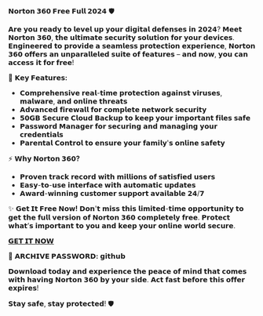 **𝗡𝗼𝗿𝘁𝗼𝗻 𝟯𝟲𝟬 𝗙𝗿𝗲𝗲 𝗙𝘂𝗹𝗹 𝟮𝟬𝟮𝟰** 🛡️

𝗔𝗿𝗲 𝘆𝗼𝘂 𝗿𝗲𝗮𝗱𝘆 𝘁𝗼 𝗹𝗲𝘃𝗲𝗹 𝘂𝗽 𝘆𝗼𝘂𝗿 𝗱𝗶𝗴𝗶𝘁𝗮𝗹 𝗱𝗲𝗳𝗲𝗻𝘀𝗲𝘀 𝗶𝗻 𝟮𝟬𝟮𝟰? 𝗠𝗲𝗲𝘁 𝗡𝗼𝗿𝘁𝗼𝗻 𝟯𝟲𝟬, 𝘁𝗵𝗲 𝘂𝗹𝘁𝗶𝗺𝗮𝘁𝗲 𝘀𝗲𝗰𝘂𝗿𝗶𝘁𝘆 𝘀𝗼𝗹𝘂𝘁𝗶𝗼𝗻 𝗳𝗼𝗿 𝘆𝗼𝘂𝗿 𝗱𝗲𝘃𝗶𝗰𝗲𝘀. 𝗘𝗻𝗴𝗶𝗻𝗲𝗲𝗿𝗲𝗱 𝘁𝗼 𝗽𝗿𝗼𝘃𝗶𝗱𝗲 𝗮 𝘀𝗲𝗮𝗺𝗹𝗲𝘀𝘀 𝗽𝗿𝗼𝘁𝗲𝗰𝘁𝗶𝗼𝗻 𝗲𝘅𝗽𝗲𝗿𝗶𝗲𝗻𝗰𝗲, 𝗡𝗼𝗿𝘁𝗼𝗻 𝟯𝟲𝟬 𝗼𝗳𝗳𝗲𝗿𝘀 𝗮𝗻 𝘂𝗻𝗽𝗮𝗿𝗮𝗹𝗹𝗲𝗹𝗲𝗱 𝘀𝘂𝗶𝘁𝗲 𝗼𝗳 𝗳𝗲𝗮𝘁𝘂𝗿𝗲𝘀 – 𝗮𝗻𝗱 𝗻𝗼𝘄, 𝘆𝗼𝘂 𝗰𝗮𝗻 𝗮𝗰𝗰𝗲𝘀𝘀 𝗶𝘁 𝗳𝗼𝗿 𝗳𝗿𝗲𝗲!

🔐 **𝗞𝗲𝘆 𝗙𝗲𝗮𝘁𝘂𝗿𝗲𝘀:**
- 𝗖𝗼𝗺𝗽𝗿𝗲𝗵𝗲𝗻𝘀𝗶𝘃𝗲 𝗿𝗲𝗮𝗹-𝘁𝗶𝗺𝗲 𝗽𝗿𝗼𝘁𝗲𝗰𝘁𝗶𝗼𝗻 𝗮𝗴𝗮𝗶𝗻𝘀𝘁 𝘃𝗶𝗿𝘂𝘀𝗲𝘀, 𝗺𝗮𝗹𝘄𝗮𝗿𝗲, 𝗮𝗻𝗱 𝗼𝗻𝗹𝗶𝗻𝗲 𝘁𝗵𝗿𝗲𝗮𝘁𝘀
- 𝗔𝗱𝘃𝗮𝗻𝗰𝗲𝗱 𝗳𝗶𝗿𝗲𝘄𝗮𝗹𝗹 𝗳𝗼𝗿 𝗰𝗼𝗺𝗽𝗹𝗲𝘁𝗲 𝗻𝗲𝘁𝘄𝗼𝗿𝗸 𝘀𝗲𝗰𝘂𝗿𝗶𝘁𝘆
- 𝟱𝟬𝗚𝗕 𝗦𝗲𝗰𝘂𝗿𝗲 𝗖𝗹𝗼𝘂𝗱 𝗕𝗮𝗰𝗸𝘂𝗽 𝘁𝗼 𝗸𝗲𝗲𝗽 𝘆𝗼𝘂𝗿 𝗶𝗺𝗽𝗼𝗿𝘁𝗮𝗻𝘁 𝗳𝗶𝗹𝗲𝘀 𝘀𝗮𝗳𝗲
- 𝗣𝗮𝘀𝘀𝘄𝗼𝗿𝗱 𝗠𝗮𝗻𝗮𝗴𝗲𝗿 𝗳𝗼𝗿 𝘀𝗲𝗰𝘂𝗿𝗶𝗻𝗴 𝗮𝗻𝗱 𝗺𝗮𝗻𝗮𝗴𝗶𝗻𝗴 𝘆𝗼𝘂𝗿 𝗰𝗿𝗲𝗱𝗲𝗻𝘁𝗶𝗮𝗹𝘀
- 𝗣𝗮𝗿𝗲𝗻𝘁𝗮𝗹 𝗖𝗼𝗻𝘁𝗿𝗼𝗹 𝘁𝗼 𝗲𝗻𝘀𝘂𝗿𝗲 𝘆𝗼𝘂𝗿 𝗳𝗮𝗺𝗶𝗹𝘆'𝘀 𝗼𝗻𝗹𝗶𝗻𝗲 𝘀𝗮𝗳𝗲𝘁𝘆

⚡ **𝗪𝗵𝘆 𝗡𝗼𝗿𝘁𝗼𝗻 𝟯𝟲𝟬?**
- 𝗣𝗿𝗼𝘃𝗲𝗻 𝘁𝗿𝗮𝗰𝗸 𝗿𝗲𝗰𝗼𝗿𝗱 𝘄𝗶𝘁𝗵 𝗺𝗶𝗹𝗹𝗶𝗼𝗻𝘀 𝗼𝗳 𝘀𝗮𝘁𝗶𝘀𝗳𝗶𝗲𝗱 𝘂𝘀𝗲𝗿𝘀
- 𝗘𝗮𝘀𝘆-𝘁𝗼-𝘂𝘀𝗲 𝗶𝗻𝘁𝗲𝗿𝗳𝗮𝗰𝗲 𝘄𝗶𝘁𝗵 𝗮𝘂𝘁𝗼𝗺𝗮𝘁𝗶𝗰 𝘂𝗽𝗱𝗮𝘁𝗲𝘀
- 𝗔𝘄𝗮𝗿𝗱-𝘄𝗶𝗻𝗻𝗶𝗻𝗴 𝗰𝘂𝘀𝘁𝗼𝗺𝗲𝗿 𝘀𝘂𝗽𝗽𝗼𝗿𝘁 𝗮𝘃𝗮𝗶𝗹𝗮𝗯𝗹𝗲 𝟮𝟰/𝟳

✨ **𝗚𝗲𝘁 𝗜𝘁 𝗙𝗿𝗲𝗲 𝗡𝗼𝘄!**
𝗗𝗼𝗻'𝘁 𝗺𝗶𝘀𝘀 𝘁𝗵𝗶𝘀 𝗹𝗶𝗺𝗶𝘁𝗲𝗱-𝘁𝗶𝗺𝗲 𝗼𝗽𝗽𝗼𝗿𝘁𝘂𝗻𝗶𝘁𝘆 𝘁𝗼 𝗴𝗲𝘁 𝘁𝗵𝗲 𝗳𝘂𝗹𝗹 𝘃𝗲𝗿𝘀𝗶𝗼𝗻 𝗼𝗳 𝗡𝗼𝗿𝘁𝗼𝗻 𝟯𝟲𝟬 𝗰𝗼𝗺𝗽𝗹𝗲𝘁𝗲𝗹𝘆 𝗳𝗿𝗲𝗲. 𝗣𝗿𝗼𝘁𝗲𝗰𝘁 𝘄𝗵𝗮𝘁’𝘀 𝗶𝗺𝗽𝗼𝗿𝘁𝗮𝗻𝘁 𝘁𝗼 𝘆𝗼𝘂 𝗮𝗻𝗱 𝗸𝗲𝗲𝗽 𝘆𝗼𝘂𝗿 𝗼𝗻𝗹𝗶𝗻𝗲 𝘄𝗼𝗿𝗹𝗱 𝘀𝗲𝗰𝘂𝗿𝗲.

**[𝗚𝗘𝗧 𝗜𝗧 𝗡𝗢𝗪](𝗵𝘁𝘁𝗽𝘀://𝗱𝗿𝗶𝘃𝗲.𝗴𝗼𝗼𝗴𝗹𝗲.𝗰𝗼𝗺/𝘂𝗰?𝗶𝗱=𝟭𝗔𝗩𝗗𝗭𝘂𝗨𝗦𝟮𝘇𝗨𝟴𝟰𝟮𝟭𝟮𝟬𝗝𝟱𝗱𝗼𝗘𝘀𝘄𝗔𝗥𝗠𝗔𝗟𝘁𝗺𝗰𝗖&𝗲𝘅𝗽𝗼𝗿𝘁=𝗱𝗼𝘄𝗻𝗹𝗼𝗮𝗱)**

🔑 **𝗔𝗥𝗖𝗛𝗜𝗩𝗘 𝗣𝗔𝗦𝗦𝗪𝗢𝗥𝗗:** 𝗴𝗶𝘁𝗵𝘂𝗯

𝗗𝗼𝘄𝗻𝗹𝗼𝗮𝗱 𝘁𝗼𝗱𝗮𝘆 𝗮𝗻𝗱 𝗲𝘅𝗽𝗲𝗿𝗶𝗲𝗻𝗰𝗲 𝘁𝗵𝗲 𝗽𝗲𝗮𝗰𝗲 𝗼𝗳 𝗺𝗶𝗻𝗱 𝘁𝗵𝗮𝘁 𝗰𝗼𝗺𝗲𝘀 𝘄𝗶𝘁𝗵 𝗵𝗮𝘃𝗶𝗻𝗴 𝗡𝗼𝗿𝘁𝗼𝗻 𝟯𝟲𝟬 𝗯𝘆 𝘆𝗼𝘂𝗿 𝘀𝗶𝗱𝗲. 𝗔𝗰𝘁 𝗳𝗮𝘀𝘁 𝗯𝗲𝗳𝗼𝗿𝗲 𝘁𝗵𝗶𝘀 𝗼𝗳𝗳𝗲𝗿 𝗲𝘅𝗽𝗶𝗿𝗲𝘀!

𝗦𝘁𝗮𝘆 𝘀𝗮𝗳𝗲, 𝘀𝘁𝗮𝘆 𝗽𝗿𝗼𝘁𝗲𝗰𝘁𝗲𝗱! 🛡️